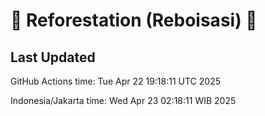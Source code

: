 
# 🌳 Reforestation (Reboisasi) 🌲

## Last Updated

GitHub Actions time: Tue Apr 22 19:18:11 UTC 2025

Indonesia/Jakarta time: Wed Apr 23 02:18:11 WIB 2025

